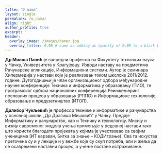 ```yaml
---
title: 'O nama'
layout: single
permalink: /o_nama/
align: right
author_profile: true
excerpt: ''
header:
  overlay_image: /images/baner.jpg
  overlay_filter: 0.05 # same as adding an opacity of 0.05 to a black background
---
```



**Др Милош Папић** је ванредни професор на Факултету техничких наука у Чачку, Универзитета у Крагујевцу. Изводи наставу на предметима Рачунарске апликације, Информациони системи. Аутор је семинара Хипермедија у настави који је реализован током школске 2011/2012. године. Дугогодишњи је члан организационог одбора међународне научне конференције Техника и информатика у образовању (ТИО), те програмског одбора националних конференција Реинжењеринг пословних процеса у образовању (РППО) и Информационе технологије, образовање и предузетништво (ИТОП).

**Далибор Чукљевић** је професор технике и информатике и рачунарства у основној школи „Др Драгиша Мишовић“ у Чачку. Предаје Информатику и рачунарство, као и Технику и технологију. Мисију и визију савременог модела учења примењује у редовној настави тако што користи благодети пројеката у којима је учествовао са својим ученицима (ИТ караван, Битка за знање – КОДИграње). Сва та искуства преточена су и у лекције и у вежбе које су скуп потреба, али и жеља да се осавремени наставни процес, а учење постане истраживање.

